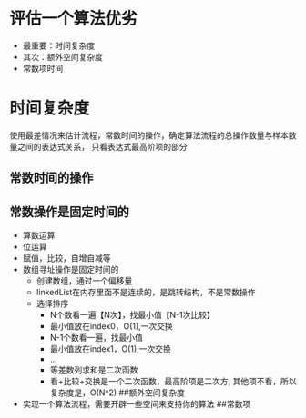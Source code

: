 # 评估一个算法优劣
- 最重要：时间复杂度
- 其次：额外空间复杂度
- 常数项时间

# 时间复杂度
使用最差情况来估计流程，常数时间的操作，确定算法流程的总操作数量与样本数量之间的表达式关系，
只看表达式最高阶项的部分
## 常数时间的操作
## 常数操作是固定时间的
- 算数运算
- 位运算
- 赋值，比较，自增自减等
- 数组寻址操作是固定时间的
    - 创建数组，通过一个偏移量
    - linkedList在内存里面不是连续的，是跳转结构，不是常数操作
    - 选择排序
        - N个数看一遍【N次】，找最小值【N-1次比较】
        - 最小值放在index0，O(1),一次交换
        - N-1个数看一遍，找最小值
        - 最小值放在index1，O(1),一次交换
        - ...
        - 等差数列求和是二次函数
        - 看+比较+交换是一个二次函数，最高阶项是二次方,
          其他项不看，所以复杂度是，O(N^2)
##额外空间复杂度
- 实现一个算法流程，需要开辟一些空间来支持你的算法
##常数项
